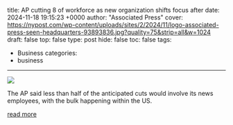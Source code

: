 title: AP cutting 8 of workforce as new organization shifts focus after
date: 2024-11-18 19:15:23 +0000
author: "Associated Press"
cover: https://nypost.com/wp-content/uploads/sites/2/2024/11/logo-associated-press-seen-headquarters-93893836.jpg?quality=75&strip=all&w=1024
draft: false
top: false
type: post
hide: false
toc: false
tags:
  - Business
categories:
  - business
---

![](https://nypost.com/wp-content/uploads/sites/2/2024/11/logo-associated-press-seen-headquarters-93893836.jpg?quality=75&strip=all&w=1024)

The AP said less than half of the anticipated cuts would involve its news employees, with the bulk happening within the US.

[read more](https://nypost.com/2024/11/18/media/ap-cutting-8-of-workforce-as-new-org-shifts-focus-after-election-cycle/)
